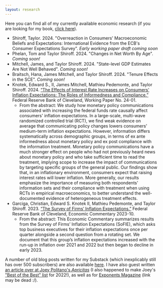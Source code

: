 ```yaml
---
layout: research
---
```


Here you can find all of my currently available economic research (if you are looking for my book, [click here](https://taylorshiroff.github.io/next_year)).

* Shiroff, Taylor. 2024. "Overreaction in Consumers' Macroeconomic Beliefs and Expectations: International Evidence from the ECB's Consumer Expectations Survey". *Early working paper draft coming soon*
* Phelan, Tom and Taylor Shiroff. 2024. "Changes in Net Worth By Age". *Coming soon!*
* Mitchell, James, and Taylor Shiroff. 2024. "State-level GDP Estimates Are Not Well Behaved". *Coming soon!* 
* Braitsch, Hana, James Mitchell, and Taylor Shiroff. 2024. "Tenure Effects in the SCE". *Coming soon!*
* Knotek, Edward S., II, James Mitchell, Mathieu Pedemonte, and Taylor Shiroff. 2024. [“The Effects of Interest Rate Increases on Consumers' Inflation Expectations: The Roles of Informedness and Compliance.”](https://doi.org/10.26509/frbc-wp-202401) Federal Reserve Bank of Cleveland, Working Paper No. 24-01. 
  * From the abstract: We study how monetary policy communications associated with increasing the federal funds rate causally affect consumers' inflation expectations. In a large-scale, multi-wave randomized controlled trial (RCT), we find weak evidence on average that communicating policy changes lowers consumers' medium-term inflation expectations. However, information differs systematically across demographic groups, in terms of ex ante informedness about monetary policy and ex post compliance with the information treatment. Monetary policy communications have a much stronger effect on people who had not previously heard news about monetary policy and who take sufficient time to read the treatment, implying scope to increase the impact of communications by targeting specific groups of the general public. Our findings show that, in an inflationary environment, consumers expect that raising interest rates will lower inflation. More generally, our results emphasize the importance of measuring both respondents' information sets and their compliance with treatment when using RCTs in empirical macroeconomics, to better understand the well-documented evidence of heterogeneous treatment effects.
* Garciga, Christian, Edward S. Knotek II, Mathieu Pedemonte, and Taylor Shiroff. 2023. [“The Survey of Firms’ Inflation Expectations.”](https://doi.org/10.26509/frbc-ec-202310) Federal Reserve Bank of Cleveland, Economic Commentary 2023-10. 
  * From the abstract: This Economic Commentary summarizes results from the Survey of Firms’ Inflation Expectations (SoFIE), which asks top business executives for their inflation expectations once per quarter alongside a second question from a rotating set. We document that this group’s inflation expectations increased with the run-up in inflation over 2021 and 2022 but then began to decline in early 2023. 

A number of old blog posts written for my Substack (which inexplicably still has over 500 subscribers) are also available [here](https://taylorshiroff.substack.com). I have also guest written [an article over at Joey Politano's *Apricitas*](https://www.apricitas.io/p/why-we-shouldnt-doom-over-labor-force) (I also happened to make Joey's ["Best of the Best" list](https://www.apricitas.io/p/the-best-of-the-best-who-to-follow) for 2022!), as well as for [Exponents Magazine](https://cnliberalism.org/2021/09/29/its-time-for-a-new-debt-ceiling/) (link may be dead :/).
